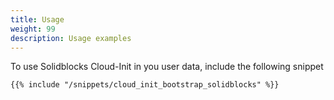 ```yaml
---
title: Usage
weight: 99
description: Usage examples
---
```


To use Solidblocks Cloud-Init in you user data, include the following snippet

```shell
{{% include "/snippets/cloud_init_bootstrap_solidblocks" %}}
```
